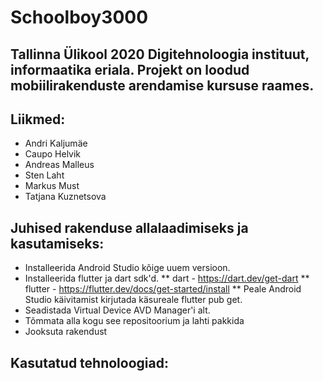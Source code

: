 # Schoolboy3000

## Tallinna Ülikool 2020 Digitehnoloogia instituut, informaatika eriala. Projekt on loodud mobiilirakenduste arendamise kursuse raames.

## Liikmed:
* Andri Kaljumäe
* Caupo Helvik
* Andreas Malleus
* Sten Laht
* Markus Must
* Tatjana Kuznetsova

## Juhised rakenduse allalaadimiseks ja kasutamiseks:
* Installeerida Android Studio kõige uuem versioon.
* Installeerida flutter ja dart sdk'd.
** dart - https://dart.dev/get-dart
** flutter - https://flutter.dev/docs/get-started/install
** Peale Android Studio käivitamist kirjutada käsureale flutter pub get.
* Seadistada Virtual Device AVD Manager'i alt. 
* Tõmmata alla kogu see repositoorium ja lahti pakkida
* Jooksuta rakendust

## Kasutatud tehnoloogiad:


